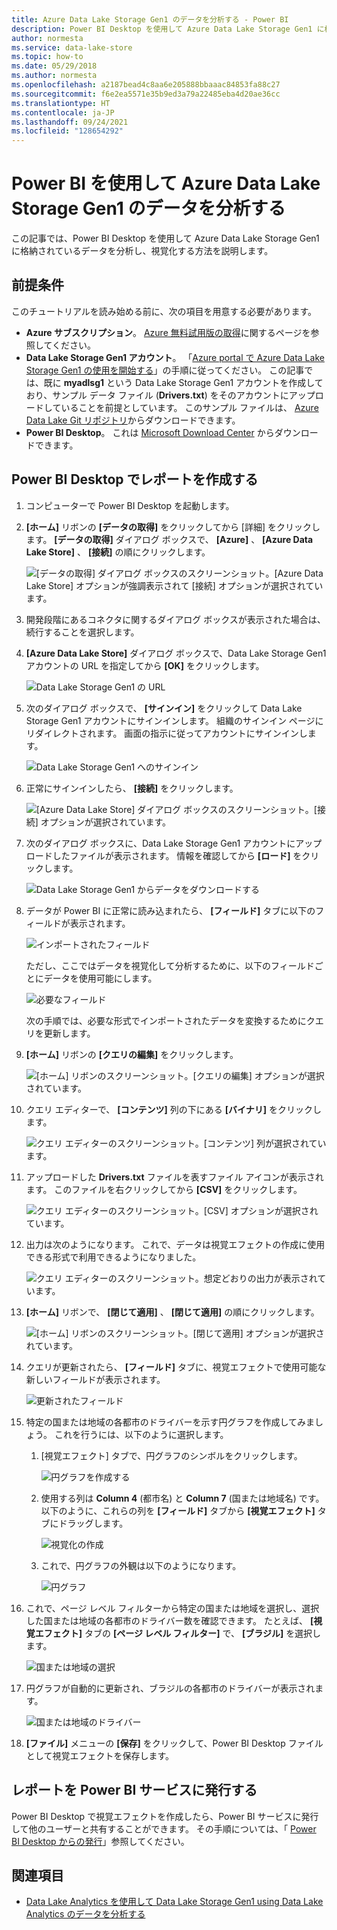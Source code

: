 ```yaml
---
title: Azure Data Lake Storage Gen1 のデータを分析する - Power BI
description: Power BI Desktop を使用して Azure Data Lake Storage Gen1 に格納されているデータを分析し、視覚化する方法を説明します。
author: normesta
ms.service: data-lake-store
ms.topic: how-to
ms.date: 05/29/2018
ms.author: normesta
ms.openlocfilehash: a2187bead4c8aa6e205888bbaaac84853fa88c27
ms.sourcegitcommit: f6e2ea5571e35b9ed3a79a22485eba4d20ae36cc
ms.translationtype: HT
ms.contentlocale: ja-JP
ms.lasthandoff: 09/24/2021
ms.locfileid: "128654292"
---
```

# <a name="analyze-data-in-azure-data-lake-storage-gen1-by-using-power-bi"></a>Power BI を使用して Azure Data Lake Storage Gen1 のデータを分析する
この記事では、Power BI Desktop を使用して Azure Data Lake Storage Gen1 に格納されているデータを分析し、視覚化する方法を説明します。

## <a name="prerequisites"></a>前提条件
このチュートリアルを読み始める前に、次の項目を用意する必要があります。

* **Azure サブスクリプション**。 [Azure 無料試用版の取得](https://azure.microsoft.com/pricing/free-trial/)に関するページを参照してください。
* **Data Lake Storage Gen1 アカウント**。 「[Azure portal で Azure Data Lake Storage Gen1 の使用を開始する](data-lake-store-get-started-portal.md)」の手順に従ってください。 この記事では、既に **myadlsg1** という Data Lake Storage Gen1 アカウントを作成しており、サンプル データ ファイル (**Drivers.txt**) をそのアカウントにアップロードしていることを前提としています。 このサンプル ファイルは、 [Azure Data Lake Git リポジトリ](https://github.com/Azure/usql/tree/master/Examples/Samples/Data/AmbulanceData/Drivers.txt)からダウンロードできます。
* **Power BI Desktop**。 これは [Microsoft Download Center](https://www.microsoft.com/en-us/download/details.aspx?id=45331) からダウンロードできます。 

## <a name="create-a-report-in-power-bi-desktop"></a>Power BI Desktop でレポートを作成する
1. コンピューターで Power BI Desktop を起動します。
2. **[ホーム]** リボンの **[データの取得]** をクリックしてから [詳細] をクリックします。 **[データの取得]** ダイアログ ボックスで、 **[Azure]** 、 **[Azure Data Lake Store]** 、 **[接続]** の順にクリックします。
   
    ![[データの取得] ダイアログ ボックスのスクリーンショット。[Azure Data Lake Store] オプションが強調表示されて [接続] オプションが選択されています。](./media/data-lake-store-power-bi/get-data-lake-store-account.png "Data Lake Storage Gen1 への接続")
3. 開発段階にあるコネクタに関するダイアログ ボックスが表示された場合は、続行することを選択します。
4. **[Azure Data Lake Store]** ダイアログ ボックスで、Data Lake Storage Gen1 アカウントの URL を指定してから **[OK]** をクリックします。
   
    ![Data Lake Storage Gen1 の URL](./media/data-lake-store-power-bi/get-data-lake-store-account-url.png "Data Lake Storage Gen1 の URL")
5. 次のダイアログ ボックスで、 **[サインイン]** をクリックして Data Lake Storage Gen1 アカウントにサインインします。 組織のサインイン ページにリダイレクトされます。 画面の指示に従ってアカウントにサインインします。
   
    ![Data Lake Storage Gen1 へのサインイン](./media/data-lake-store-power-bi/get-data-lake-store-account-signin.png "Data Lake Storage Gen1 へのサインイン")
6. 正常にサインインしたら、 **[接続]** をクリックします。
   
    ![[Azure Data Lake Store] ダイアログ ボックスのスクリーンショット。[接続] オプションが選択されています。](./media/data-lake-store-power-bi/get-data-lake-store-account-connect.png "Data Lake Storage Gen1 への接続")
7. 次のダイアログ ボックスに、Data Lake Storage Gen1 アカウントにアップロードしたファイルが表示されます。 情報を確認してから **[ロード]** をクリックします。
   
    ![Data Lake Storage Gen1 からデータをダウンロードする](./media/data-lake-store-power-bi/get-data-lake-store-account-load.png "Data Lake Storage Gen1 からデータをダウンロードする")
8. データが Power BI に正常に読み込まれたら、 **[フィールド]** タブに以下のフィールドが表示されます。
   
    ![インポートされたフィールド](./media/data-lake-store-power-bi/imported-fields.png "インポートされたフィールド")
   
    ただし、ここではデータを視覚化して分析するために、以下のフィールドごとにデータを使用可能にします。
   
    ![必要なフィールド](./media/data-lake-store-power-bi/desired-fields.png "必要なフィールド")
   
    次の手順では、必要な形式でインポートされたデータを変換するためにクエリを更新します。
9. **[ホーム]** リボンの **[クエリの編集]** をクリックします。
   
    ![[ホーム] リボンのスクリーンショット。[クエリの編集] オプションが選択されています。](./media/data-lake-store-power-bi/edit-queries.png "[クエリの編集]")
10. クエリ エディターで、 **[コンテンツ]** 列の下にある **[バイナリ]** をクリックします。
    
    ![クエリ エディターのスクリーンショット。[コンテンツ] 列が選択されています。](./media/data-lake-store-power-bi/convert-query1.png "[クエリの編集]")
11. アップロードした **Drivers.txt** ファイルを表すファイル アイコンが表示されます。 このファイルを右クリックしてから **[CSV]** をクリックします。    
    
    ![クエリ エディターのスクリーンショット。[CSV] オプションが選択されています。](./media/data-lake-store-power-bi/convert-query2.png "[クエリの編集]")
12. 出力は次のようになります。 これで、データは視覚エフェクトの作成に使用できる形式で利用できるようになりました。
    
    ![クエリ エディターのスクリーンショット。想定どおりの出力が表示されています。](./media/data-lake-store-power-bi/convert-query3.png "[クエリの編集]")
13. **[ホーム]** リボンで、 **[閉じて適用]** 、 **[閉じて適用]** の順にクリックします。
    
    ![[ホーム] リボンのスクリーンショット。[閉じて適用] オプションが選択されています。](./media/data-lake-store-power-bi/load-edited-query.png "[クエリの編集]")
14. クエリが更新されたら、 **[フィールド]** タブに、視覚エフェクトで使用可能な新しいフィールドが表示されます。
    
    ![更新されたフィールド](./media/data-lake-store-power-bi/updated-query-fields.png "更新されたフィールド")
15. 特定の国または地域の各都市のドライバーを示す円グラフを作成してみましょう。 これを行うには、以下のように選択します。
    
    1. [視覚エフェクト] タブで、円グラフのシンボルをクリックします。
       
        ![円グラフを作成する](./media/data-lake-store-power-bi/create-pie-chart.png "円グラフを作成する")
    2. 使用する列は **Column 4** (都市名) と **Column 7** (国または地域名) です。 以下のように、これらの列を **[フィールド]** タブから **[視覚エフェクト]** タブにドラッグします。
       
        ![視覚化の作成](./media/data-lake-store-power-bi/create-visualizations.png "グラフを作成します")
    3. これで、円グラフの外観は以下のようになります。
       
        ![円グラフ](./media/data-lake-store-power-bi/pie-chart.png "グラフを作成します")
16. これで、ページ レベル フィルターから特定の国または地域を選択し、選択した国または地域の各都市のドライバー数を確認できます。 たとえば、 **[視覚エフェクト]** タブの **[ページ レベル フィルター]** で、 **[ブラジル]** を選択します。
    
    ![国または地域の選択](./media/data-lake-store-power-bi/select-country.png "国/リージョンの選択")
17. 円グラフが自動的に更新され、ブラジルの各都市のドライバーが表示されます。
    
    ![国または地域のドライバー](./media/data-lake-store-power-bi/driver-per-country.png "国/地域ごとのドライバー")
18. **[ファイル]** メニューの **[保存]** をクリックして、Power BI Desktop ファイルとして視覚エフェクトを保存します。

## <a name="publish-report-to-power-bi-service"></a>レポートを Power BI サービスに発行する
Power BI Desktop で視覚エフェクトを作成したら、Power BI サービスに発行して他のユーザーと共有することができます。 その手順については、「 [Power BI Desktop からの発行](https://powerbi.microsoft.com/documentation/powerbi-desktop-upload-desktop-files/)」参照してください。

## <a name="see-also"></a>関連項目
* [Data Lake Analytics を使用して Data Lake Storage Gen1 using Data Lake Analytics のデータを分析する](../data-lake-analytics/data-lake-analytics-get-started-portal.md)

